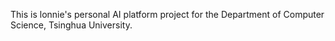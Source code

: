 This is lonnie's personal AI platform project for the Department of Computer Science, Tsinghua University.